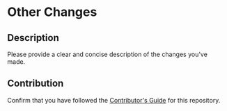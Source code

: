 # Other Changes

## Description

Please provide a clear and concise description of the changes you've made.

## Contribution

Confirm that you have followed the [Contributor's Guide](CONTRIBUTING.md) for this repository.
